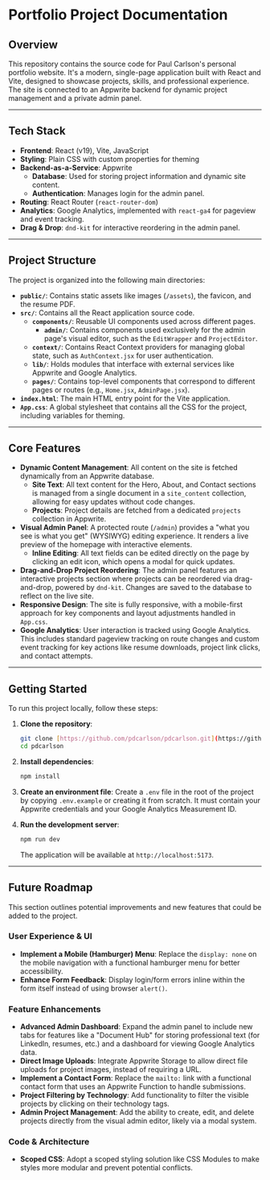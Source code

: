 # Portfolio Project Documentation

## Overview

This repository contains the source code for Paul Carlson's personal portfolio website. It's a modern, single-page application built with React and Vite, designed to showcase projects, skills, and professional experience. The site is connected to an Appwrite backend for dynamic project management and a private admin panel.

---

## Tech Stack

- **Frontend**: React (v19), Vite, JavaScript
- **Styling**: Plain CSS with custom properties for theming
- **Backend-as-a-Service**: Appwrite
  - **Database**: Used for storing project information and dynamic site content.
  - **Authentication**: Manages login for the admin panel.
- **Routing**: React Router (`react-router-dom`)
- **Analytics**: Google Analytics, implemented with `react-ga4` for pageview and event tracking.
- **Drag & Drop**: `dnd-kit` for interactive reordering in the admin panel.

---

## Project Structure

The project is organized into the following main directories:

- **`public/`**: Contains static assets like images (`/assets`), the favicon, and the resume PDF.
- **`src/`**: Contains all the React application source code.
  - **`components/`**: Reusable UI components used across different pages.
    - **`admin/`**: Contains components used exclusively for the admin page's visual editor, such as the `EditWrapper` and `ProjectEditor`.
  - **`context/`**: Contains React Context providers for managing global state, such as `AuthContext.jsx` for user authentication.
  - **`lib/`**: Holds modules that interface with external services like Appwrite and Google Analytics.
  - **`pages/`**: Contains top-level components that correspond to different pages or routes (e.g., `Home.jsx`, `AdminPage.jsx`).
- **`index.html`**: The main HTML entry point for the Vite application.
- **`App.css`**: A global stylesheet that contains all the CSS for the project, including variables for theming.

---

## Core Features

- **Dynamic Content Management**: All content on the site is fetched dynamically from an Appwrite database.
  - **Site Text**: All text content for the Hero, About, and Contact sections is managed from a single document in a `site_content` collection, allowing for easy updates without code changes.
  - **Projects**: Project details are fetched from a dedicated `projects` collection in Appwrite.
- **Visual Admin Panel**: A protected route (`/admin`) provides a "what you see is what you get" (WYSIWYG) editing experience. It renders a live preview of the homepage with interactive elements.
  - **Inline Editing**: All text fields can be edited directly on the page by clicking an edit icon, which opens a modal for quick updates.
- **Drag-and-Drop Project Reordering**: The admin panel features an interactive projects section where projects can be reordered via drag-and-drop, powered by `dnd-kit`. Changes are saved to the database to reflect on the live site.
- **Responsive Design**: The site is fully responsive, with a mobile-first approach for key components and layout adjustments handled in `App.css`.
- **Google Analytics**: User interaction is tracked using Google Analytics. This includes standard pageview tracking on route changes and custom event tracking for key actions like resume downloads, project link clicks, and contact attempts.

---

## Getting Started

To run this project locally, follow these steps:

1.  **Clone the repository**:
    ```sh
    git clone [https://github.com/pdcarlson/pdcarlson.git](https://github.com/pdcarlson/pdcarlson.git)
    cd pdcarlson
    ```

2.  **Install dependencies**:
    ```sh
    npm install
    ```

3.  **Create an environment file**:
    Create a `.env` file in the root of the project by copying `.env.example` or creating it from scratch. It must contain your Appwrite credentials and your Google Analytics Measurement ID.

4.  **Run the development server**:
    ```sh
    npm run dev
    ```
    The application will be available at `http://localhost:5173`.

---

## Future Roadmap

This section outlines potential improvements and new features that could be added to the project.

### User Experience & UI
- **Implement a Mobile (Hamburger) Menu**: Replace the `display: none` on the mobile navigation with a functional hamburger menu for better accessibility.
- **Enhance Form Feedback**: Display login/form errors inline within the form itself instead of using browser `alert()`.

### Feature Enhancements
- **Advanced Admin Dashboard**: Expand the admin panel to include new tabs for features like a "Document Hub" for storing professional text (for LinkedIn, resumes, etc.) and a dashboard for viewing Google Analytics data.
- **Direct Image Uploads**: Integrate Appwrite Storage to allow direct file uploads for project images, instead of requiring a URL.
- **Implement a Contact Form**: Replace the `mailto:` link with a functional contact form that uses an Appwrite Function to handle submissions.
- **Project Filtering by Technology**: Add functionality to filter the visible projects by clicking on their technology tags.
- **Admin Project Management**: Add the ability to create, edit, and delete projects directly from the visual admin editor, likely via a modal system.

### Code & Architecture
- **Scoped CSS**: Adopt a scoped styling solution like CSS Modules to make styles more modular and prevent potential conflicts.